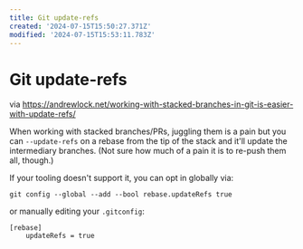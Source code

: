 ```yaml
---
title: Git update-refs
created: '2024-07-15T15:50:27.371Z'
modified: '2024-07-15T15:53:11.783Z'
---
```


# Git update-refs

via https://andrewlock.net/working-with-stacked-branches-in-git-is-easier-with-update-refs/

When working with stacked branches/PRs, juggling them is a pain but you can `--update-refs` on a rebase from the tip of the stack and it'll update the intermediary branches. (Not sure how much of a pain it is to re-push them all, though.)

If your tooling doesn't support it, you can opt in globally via:

```
git config --global --add --bool rebase.updateRefs true
```

or manually editing your `.gitconfig`:

```
[rebase]
    updateRefs = true
```

